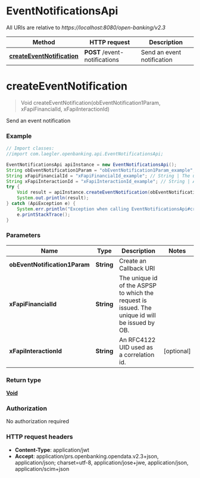 # EventNotificationsApi

All URIs are relative to *https://localhost:8080/open-banking/v2.3*

Method | HTTP request | Description
------------- | ------------- | -------------
[**createEventNotification**](EventNotificationsApi.md#createEventNotification) | **POST** /event-notifications | Send an event notification


<a name="createEventNotification"></a>
# **createEventNotification**
> Void createEventNotification(obEventNotification1Param, xFapiFinancialId, xFapiInteractionId)

Send an event notification

### Example
```java
// Import classes:
//import com.laegler.openbanking.api.EventNotificationsApi;

EventNotificationsApi apiInstance = new EventNotificationsApi();
String obEventNotification1Param = "obEventNotification1Param_example"; // String | Create an Callback URI
String xFapiFinancialId = "xFapiFinancialId_example"; // String | The unique id of the ASPSP to which the request is issued. The unique id will be issued by OB.
String xFapiInteractionId = "xFapiInteractionId_example"; // String | An RFC4122 UID used as a correlation id.
try {
    Void result = apiInstance.createEventNotification(obEventNotification1Param, xFapiFinancialId, xFapiInteractionId);
    System.out.println(result);
} catch (ApiException e) {
    System.err.println("Exception when calling EventNotificationsApi#createEventNotification");
    e.printStackTrace();
}
```

### Parameters

Name | Type | Description  | Notes
------------- | ------------- | ------------- | -------------
 **obEventNotification1Param** | **String**| Create an Callback URI |
 **xFapiFinancialId** | **String**| The unique id of the ASPSP to which the request is issued. The unique id will be issued by OB. |
 **xFapiInteractionId** | **String**| An RFC4122 UID used as a correlation id. | [optional]

### Return type

[**Void**](.md)

### Authorization

No authorization required

### HTTP request headers

 - **Content-Type**: application/jwt
 - **Accept**: application/prs.openbanking.opendata.v2.3+json, application/json; charset=utf-8, application/jose+jwe, application/json, application/scim+json

